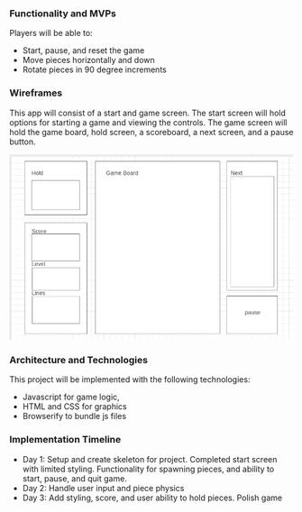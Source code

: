 ### Functionality and MVPs
Players will be able to: 
* Start, pause, and reset the game
* Move pieces horizontally and down
* Rotate pieces in 90 degree increments

### Wireframes
This app will consist of a start and game screen. The start screen will hold options for starting a game and viewing the controls. The game screen will hold the game board, hold screen, a scoreboard, a next screen, and a pause button.

![image](./assets/wireframe.png)

### Architecture and Technologies
This project will be implemented with the following technologies:
* Javascript for game logic,
* HTML and CSS for graphics
* Browserify to bundle js files

### Implementation Timeline
* Day 1: Setup and create skeleton for project. Completed start screen with limited styling. Functionality for spawning pieces, and ability to start, pause, and quit game.
* Day 2: Handle user input and piece physics
* Day 3: Add styling, score, and user ability to hold pieces. Polish game